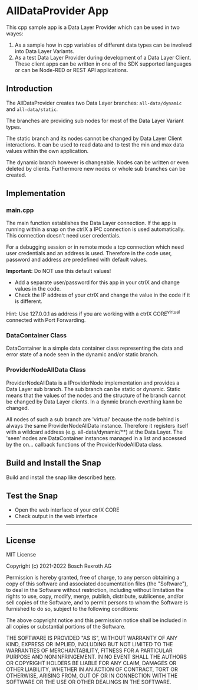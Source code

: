 # AllDataProvider App 

This cpp sample app is a Data Layer Provider which can be used in two wayes:

1. As a sample how in cpp variables of different data types can be involved into Data Layer Variants.
2. As a test Data Layer Provider during development of a Data Layer Client. These client apps can be written in one of the SDK supported languages or can be Node-RED or REST API applications.

## Introduction

The AllDataProvider creates two Data Layer branches: `all-data/dynamic` and `all-data/static`. 

The branches are providing sub nodes for most of the Data Layer Variant types.

The static branch and its nodes cannot be changed by Data Layer Client interactions. It can be used to read data and to test the min and max data values within the own application.

The dynamic branch however is changeable. Nodes can be written or even deleted by clients. Furthermore new nodes or whole sub branches can be created.

## Implementation

### main.cpp

The main function establishes the Data Layer connection. If the app is running within a snap on the ctrlX a IPC connection is used automatically. This connection doesn't need user credentials.

For a debugging session or in remote mode a tcp connection which need user credentials and an address is used. Therefore in the code user, password and address are predefined with default values.

**Important:** 
Do NOT use this default values!
* Add a separate user/password for this app in your ctrlX and change values in the code.
* Check the IP address of your ctrlX and change the value in the code if it is different.

Hint: Use 127.0.0.1 as address if you are working with a ctrlX CORE<sup>virtual</sup> connected with Port Forwarding.

### DataContainer Class

DataContainer is a simple data container class representing the data and error state of a node seen in the dynamic and/or static branch.

### ProviderNodeAllData Class

ProviderNodeAllData is a IProviderNode implementation and provides a Data Layer sub branch. The sub branch can be static or dynamic.
Static means that the values of the nodes and the structure of he branch  cannot be changed by Data Layer clients. In a dynmic branch everthing kann be changed.

All nodes of such a sub branch are 'virtual' because the node behind is always the same ProviderNodeAllData instance. Therefore it registers itself with a wildcard address (e.g. all-data/dynamic/\*\*) at the Data Layer. The 'seen' nodes are DataContainer instances managed in a list and accessed by the on... callback functions of the ProviderNodeAllData class. 
 
## Build and Install the Snap

Build and install the snap like described [here](../README.md).

## Test the Snap

* Open the web interface of your ctrlX CORE
* Check output in the web interface

___

## License

MIT License

Copyright (c) 2021-2022 Bosch Rexroth AG

Permission is hereby granted, free of charge, to any person obtaining a copy
of this software and associated documentation files (the "Software"), to deal
in the Software without restriction, including without limitation the rights
to use, copy, modify, merge, publish, distribute, sublicense, and/or sell
copies of the Software, and to permit persons to whom the Software is
furnished to do so, subject to the following conditions:

The above copyright notice and this permission notice shall be included in all
copies or substantial portions of the Software.

THE SOFTWARE IS PROVIDED "AS IS", WITHOUT WARRANTY OF ANY KIND, EXPRESS OR
IMPLIED, INCLUDING BUT NOT LIMITED TO THE WARRANTIES OF MERCHANTABILITY,
FITNESS FOR A PARTICULAR PURPOSE AND NONINFRINGEMENT. IN NO EVENT SHALL THE
AUTHORS OR COPYRIGHT HOLDERS BE LIABLE FOR ANY CLAIM, DAMAGES OR OTHER
LIABILITY, WHETHER IN AN ACTION OF CONTRACT, TORT OR OTHERWISE, ARISING FROM,
OUT OF OR IN CONNECTION WITH THE SOFTWARE OR THE USE OR OTHER DEALINGS IN THE
SOFTWARE.
